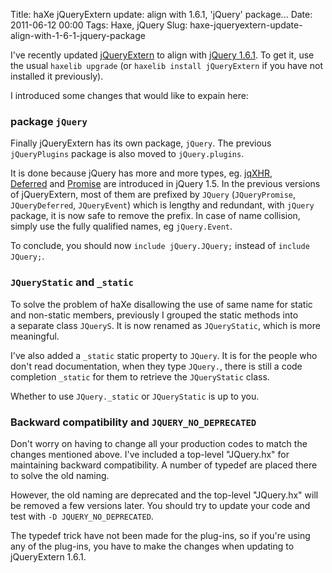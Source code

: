 Title: haXe jQueryExtern update: align with 1.6.1, 'jQuery' package...
Date: 2011-06-12 00:00
Tags: Haxe, jQuery
Slug: haxe-jqueryextern-update-align-with-1-6-1-jquery-package

I've recently updated [jQueryExtern][] to align with [jQuery 1.6.1][].
To get it, use the usual `haxelib upgrade` (or `haxelib install
jQueryExtern` if you have not installed it previously).

I introduced some changes that would like to expain here:

### package `jQuery`

Finally jQueryExtern has its own package, `jQuery`. The previous
`jQueryPlugins` package is also moved to `jQuery.plugins`.

It is done because jQuery has more and more types, eg. [jqXHR][],
[Deferred][] and [Promise][] are introduced in jQuery 1.5. In the
previous versions of jQueryExtern, most of them are prefixed by `JQuery`
(`JQueryPromise`, `JQueryDeferred`, `JQueryEvent`) which is lengthy
and redundant, with `jQuery` package, it is now safe to remove the
prefix. In case of name collision, simply use the fully qualified names,
eg `jQuery.Event`.

To conclude, you should now `include jQuery.JQuery;` instead of `include
JQuery;`.

### `JQueryStatic` and `_static`

To solve the problem of haXe disallowing the use of same name for static
and non-static members, previously I grouped the static methods into
a separate class `JQueryS`. It is now renamed as `JQueryStatic`, which
is more meaningful.

I've also added a `_static` static property to `JQuery`. It is for the
people who don't read documentation, when they type `JQuery.`, there is
still a code completion `_static` for them to retrieve the
`JQueryStatic` class.

Whether to use `JQuery._static` or `JQueryStatic` is up to you.

### Backward compatibility and `JQUERY_NO_DEPRECATED`

Don't worry on having to change all your production codes to match the
changes mentioned above. I've included a top-level "JQuery.hx" for
maintaining backward compatibility. A number of typedef are placed there
to solve the old naming.

However, the old naming are deprecated and the top-level
"JQuery.hx" will be removed a few versions later. You should try to
update your code and test with `-D JQUERY_NO_DEPRECATED`.

The typedef trick have not been made for the plug-ins, so if you're
using any of the plug-ins, you have to make the changes when updating to
jQueryExtern 1.6.1.

  [jQueryExtern]: http://lib.haxe.org/p/jQueryExtern
  [jQuery 1.6.1]: http://api.jquery.com/category/version/1.6/
  [jqXHR]: http://api.jquery.com/Types/#jqXHR
  [Deferred]: http://api.jquery.com/category/deferred-object/
  [Promise]: http://api.jquery.com/Types/#Promise
